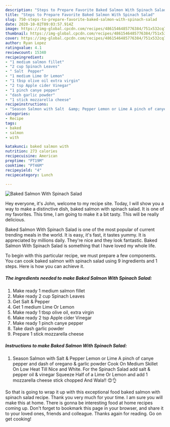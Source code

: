 ```yaml
---
description: "Steps to Prepare Favorite Baked Salmon With Spinach Salad"
title: "Steps to Prepare Favorite Baked Salmon With Spinach Salad"
slug: 750-steps-to-prepare-favorite-baked-salmon-with-spinach-salad
date: 2020-10-02T09:03:57.914Z
image: https://img-global.cpcdn.com/recipes/4861546485776384/751x532cq70/baked-salmon-with-spinach-salad-recipe-main-photo.jpg
thumbnail: https://img-global.cpcdn.com/recipes/4861546485776384/751x532cq70/baked-salmon-with-spinach-salad-recipe-main-photo.jpg
cover: https://img-global.cpcdn.com/recipes/4861546485776384/751x532cq70/baked-salmon-with-spinach-salad-recipe-main-photo.jpg
author: Ryan Lopez
ratingvalue: 4.1
reviewcount: 15340
recipeingredient:
- "1 medium salmon fillet"
- "2 cup Spinach Leaves"
- " Salt  Pepper"
- "1 medium Lime Or Lemon"
- "1 tbsp olive oil extra virgin"
- "2 tsp Apple cider Vinegar"
- "1 pinch canye pepper"
- "dash garlic powder"
- "1 stick mozzarella cheese"
recipeinstructions:
- "Season Salmon with Salt  &amp; Pepper Lemon or Lime A pinch of canye pepper and dash of oregano &amp; garlic powder Cook On Medium Skillet On Low Heat Till Nice and White. For the Spinach Salad add salt &amp; pepper oil &amp; vinegar Squeeze Half of a Lime Or Lemon and add 1 mozzarella cheese stick chopped And Wala!! 😊👌"
categories:
- Recipe
tags:
- baked
- salmon
- with

katakunci: baked salmon with 
nutrition: 273 calories
recipecuisine: American
preptime: "PT19M"
cooktime: "PT46M"
recipeyield: "4"
recipecategory: Lunch

---
```



![Baked Salmon With Spinach Salad](https://img-global.cpcdn.com/recipes/4861546485776384/751x532cq70/baked-salmon-with-spinach-salad-recipe-main-photo.jpg)

Hey everyone, it's John, welcome to my recipe site. Today, I will show you a way to make a distinctive dish, baked salmon with spinach salad. It is one of my favorites. This time, I am going to make it a bit tasty. This will be really delicious.

Baked Salmon With Spinach Salad is one of the most popular of current trending meals in the world. It is easy, it's fast, it tastes yummy. It is appreciated by millions daily. They're nice and they look fantastic. Baked Salmon With Spinach Salad is something that I have loved my whole life.




To begin with this particular recipe, we must prepare a few components. You can cook baked salmon with spinach salad using 9 ingredients and 1 steps. Here is how you can achieve it.

<!--inarticleads1-->

##### The ingredients needed to make Baked Salmon With Spinach Salad:

1. Make ready 1 medium salmon fillet
1. Make ready 2 cup Spinach Leaves
1. Get  Salt &amp; Pepper
1. Get 1 medium Lime Or Lemon
1. Make ready 1 tbsp olive oil, extra virgin
1. Make ready 2 tsp Apple cider Vinegar
1. Make ready 1 pinch canye pepper
1. Take dash garlic powder
1. Prepare 1 stick mozzarella cheese




<!--inarticleads2-->

##### Instructions to make Baked Salmon With Spinach Salad:

1. Season Salmon with Salt  &amp; Pepper Lemon or Lime A pinch of canye pepper and dash of oregano &amp; garlic powder Cook On Medium Skillet On Low Heat Till Nice and White. For the Spinach Salad add salt &amp; pepper oil &amp; vinegar Squeeze Half of a Lime Or Lemon and add 1 mozzarella cheese stick chopped And Wala!! 😊👌




So that is going to wrap it up with this exceptional food baked salmon with spinach salad recipe. Thank you very much for your time. I am sure you will make this at home. There is gonna be interesting food at home recipes coming up. Don't forget to bookmark this page in your browser, and share it to your loved ones, friends and colleague. Thanks again for reading. Go on get cooking!
